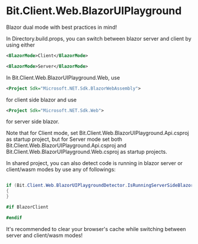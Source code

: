 # Bit.Client.Web.BlazorUIPlayground
Blazor dual mode with best practices in mind!

In Directory.build.props, you can switch between blazor server and client by using either

```xml
<BlazorMode>Client</BlazorMode>
```

```xml
<BlazorMode>Server</BlazorMode>
```

In Bit.Client.Web.BlazorUIPlayground.Web, use

```xml
<Project Sdk="Microsoft.NET.Sdk.BlazorWebAssembly">
```

for client side blazor and use

```xml
<Project Sdk="Microsoft.NET.Sdk.Web">
```

for server side blazor.

Note that for Client mode, set Bit.Client.Web.BlazorUIPlayground.Api.csproj as startup project, but for Server mode set both Bit.Client.Web.BlazorUIPlayground.Api.csproj and Bit.Client.Web.BlazorUIPlayground.Web.csproj as startup projects.

In shared project, you can also detect code is running in blazor server or client/wasm modes by use any of followings:

```cs

if (Bit.Client.Web.BlazorUIPlaygroundDetector.IsRunningServerSideBlazor())
{
}

#if BlazorClient

#endif

```

It's recommended to clear your browser's cache while switching between server and client/wasm modes!